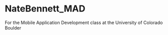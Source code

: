 # NateBennett_MAD
For the Mobile Application Development class at the University of Colorado Boulder
